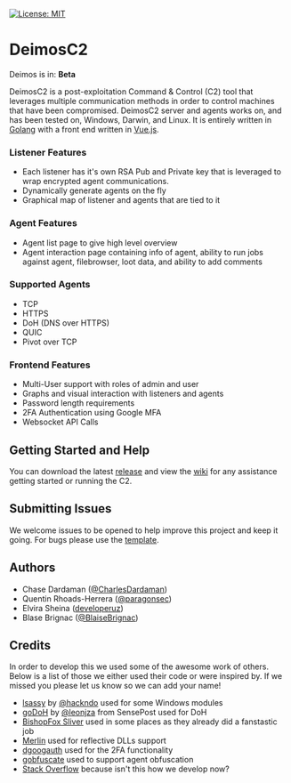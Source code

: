 [![License: MIT](https://img.shields.io/badge/License-MIT-yellow.svg)](https://github.com/DeimosC2/DeimosC2/blob/master/LICENSE)

# DeimosC2
Deimos is in: __Beta__

DeimosC2 is a post-exploitation Command & Control (C2) tool that leverages multiple communication methods in order to control machines that have been compromised. DeimosC2 server and agents works on, and has been tested on, Windows, Darwin, and Linux. It is entirely written in [Golang](https://golang.org/) with a front end written in [Vue.js](https://vuejs.org/).

### Listener Features
* Each listener has it's own RSA Pub and Private key that is leveraged to wrap encrypted agent communications.
* Dynamically generate agents on the fly
* Graphical map of listener and agents that are tied to it

### Agent Features
* Agent list page to give high level overview
* Agent interaction page containing info of agent, ability to run jobs against agent, filebrowser, loot data, and ability to add comments

### Supported Agents
* TCP
* HTTPS
* DoH (DNS over HTTPS)
* QUIC
* Pivot over TCP

### Frontend Features
* Multi-User support with roles of admin and user
* Graphs and visual interaction with listeners and agents
* Password length requirements
* 2FA Authentication using Google MFA
* Websocket API Calls

## Getting Started and Help
You can download the latest [release](https://github.com/DeimosC2/DeimosC2/releases) and view the [wiki](https://github.com/DeimosC2/DeimosC2/wiki) for any assistance getting started or running the C2.

## Submitting Issues
We welcome issues to be opened to help improve this project and keep it going. For bugs please use the [template](.github/ISSUE_TEMPLATE/bug_report.md).

## Authors
* Chase Dardaman ([@CharlesDardaman](https://twitter.com/CharlesDardaman))
* Quentin Rhoads-Herrera ([@paragonsec](https://twitter.com/paragonsec))
* Elvira Sheina ([developeruz](https://github.com/developeruz))
* Blase Brignac ([@BlaiseBrignac](https://twitter.com/BlaiseBrignac))

## Credits
In order to develop this we used some of the awesome work of others. Below is a list of those we either used their code or were inspired by. If we missed you please let us know so we can add your name!
* [lsassy](https://github.com/Hackndo/lsassy) by [@hackndo](https://twitter.com/HackAndDo) used for some Windows modules
* [goDoH](https://github.com/sensepost/goDoH) by [@leonjza](https://twitter.com/leonjza) from SensePost used for DoH
* [BishopFox Sliver](https://github.com/BishopFox/sliver) used in some places as they already did a fanstastic job
* [Merlin](https://github.com/Ne0nd0g/merlin) used for reflective DLLs support
* [dgoogauth](https://github.com/dgryski/dgoogauth) used for the 2FA functionality
* [gobfuscate](https://github.com/unixpickle/gobfuscate) used to support agent obfuscation
* [Stack Overflow](https://stackoverflow.com/) because isn't this how we develop now?
